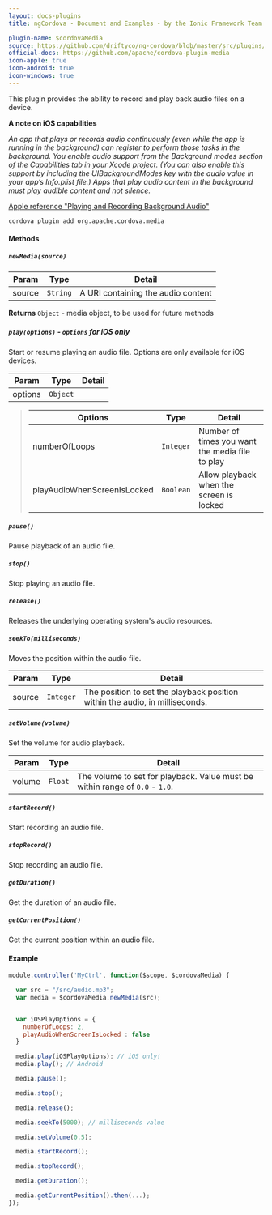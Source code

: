 ```yaml
---
layout: docs-plugins
title: ngCordova - Document and Examples - by the Ionic Framework Team

plugin-name: $cordovaMedia
source: https://github.com/driftyco/ng-cordova/blob/master/src/plugins/media.js
official-docs: https://github.com/apache/cordova-plugin-media
icon-apple: true
icon-android: true
icon-windows: true
---
```



This plugin provides the ability to record and play back audio files on a device.

**A note on iOS capabilities**


*An app that plays or records audio continuously (even while the app is running in the background) can register to perform those tasks in the background. You enable audio support from the Background modes section of the Capabilities tab in your Xcode project. (You can also enable this support by including the UIBackgroundModes key with the audio value in your app’s Info.plist file.) Apps that play audio content in the background must play audible content and not silence.*


[Apple reference "Playing and Recording Background Audio"](https://developer.apple.com/library/ios/documentation/iPhone/Conceptual/iPhoneOSProgrammingGuide/BackgroundExecution/BackgroundExecution.html)

```
cordova plugin add org.apache.cordova.media
```


#### Methods

##### `newMedia(source)`

| Param        | Type           | Detail  |
| ------------ |----------------| --------|
| source       | `String`       | A URI containing the audio content |

**Returns** `Object` - media object, to be used for future methods

##### `play(options)` - *`options` for iOS only*

Start or resume playing an audio file. Options are only available for iOS devices.

| Param        | Type           | Detail  |
| ------------ |----------------| --------|
| options      | `Object`       |  |

> | Options                      | Type           | Detail  |
> | ------------                 |----------------| --------|
> | numberOfLoops                | `Integer`       | Number of times you want the media file to play |
> | playAudioWhenScreenIsLocked  | `Boolean`       | Allow playback when the screen is locked |



##### `pause()`

Pause playback of an audio file.

##### `stop()`

Stop playing an audio file.

##### `release()`

Releases the underlying operating system's audio resources.

##### `seekTo(milliseconds)`

Moves the position within the audio file.

| Param        | Type           | Detail  |
| ------------ |----------------| --------|
| source       | `Integer`       | The position to set the playback position within the audio, in milliseconds. |

##### `setVolume(volume)`

Set the volume for audio playback.

| Param        | Type           | Detail  |
| ------------ |----------------| --------|
| volume       | `Float`      | The volume to set for playback. Value must be within range of `0.0` - `1.0`. |

##### `startRecord()`

Start recording an audio file.

##### `stopRecord()`

Stop recording an audio file.

##### `getDuration()`

Get the duration of an audio file.

##### `getCurrentPosition()`

Get the current position within an audio file.

#### Example

```javascript
module.controller('MyCtrl', function($scope, $cordovaMedia) {

  var src = "/src/audio.mp3";
  var media = $cordovaMedia.newMedia(src);


  var iOSPlayOptions = {
    numberOfLoops: 2,
    playAudioWhenScreenIsLocked : false
  }

  media.play(iOSPlayOptions); // iOS only!
  media.play(); // Android

  media.pause();

  media.stop();

  media.release();

  media.seekTo(5000); // milliseconds value

  media.setVolume(0.5);

  media.startRecord();

  media.stopRecord();

  media.getDuration();

  media.getCurrentPosition().then(...);
});
```
